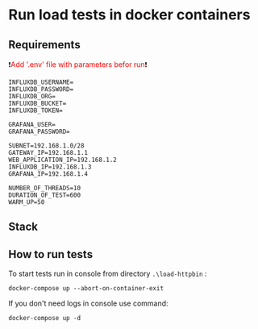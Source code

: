 # Run load tests in docker containers

## Requirements


❗<span style="color:red">Add '.env' file with parameters befor run</span>❗

```
INFLUXDB_USERNAME=
INFLUXDB_PASSWORD=
INFLUXDB_ORG=
INFLUXDB_BUCKET=
INFLUXDB_TOKEN=

GRAFANA_USER=
GRAFANA_PASSWORD=

SUBNET=192.168.1.0/28
GATEWAY_IP=192.168.1.1
WEB_APPLICATION_IP=192.168.1.2
INFLUXDB_IP=192.168.1.3
GRAFANA_IP=192.168.1.4

NUMBER_OF_THREADS=10
DURATION_OF_TEST=600
WARM_UP=50
```

## Stack

## How to run tests

To start tests run in console from directory `.\load-httpbin` :
```
docker-compose up --abort-on-container-exit
```

If you don't need logs in console use command:
```
docker-compose up -d
```